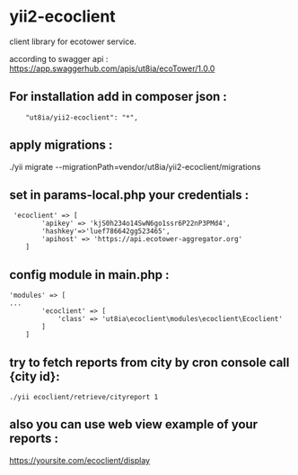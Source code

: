 # yii2-ecoclient
client library for ecotower service.

according to swagger api :
https://app.swaggerhub.com/apis/ut8ia/ecoTower/1.0.0


For installation add in composer json :
-
```
    "ut8ia/yii2-ecoclient": "*",
```

apply migrations :
-
./yii migrate --migrationPath=vendor/ut8ia/yii2-ecoclient/migrations

set in params-local.php your credentials :
-

```
 'ecoclient' => [
        'apikey' => 'kjS0h234o14SwN6go1ssr6P22nP3PMd4',
        'hashkey'=>'luef786642gg523465',
        'apihost' => 'https://api.ecotower-aggregator.org'
    ]
```

config module in main.php :
-
```
'modules' => [
...
        'ecoclient' => [
            'class' => 'ut8ia\ecoclient\modules\ecoclient\Ecoclient'
        ]
    ]

```

try to fetch reports from city by cron console call {city id}:
-
```
./yii ecoclient/retrieve/cityreport 1

```

also you can use web view example of your reports :
-
 https://yoursite.com/ecoclient/display